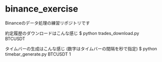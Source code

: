 # binance_exercise
Binanceのデータ処理の練習リポジトリです

約定履歴のダウンロードはこんな感じ
$ python trades_download.py BTCUSDT

タイムバーの生成はこんな感じ (数字はタイムバーの間隔を秒で指定)
$ python timebar_generate.py BTCUSDT 1